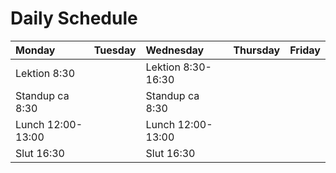 # Daily Schedule 
| Monday           | Tuesday    | Wednesday        | Thursday | Friday  |
| :--------------- |:-----------|:-----------------|:---------|:--------|
|Lektion 8:30      |            |Lektion 8:30-16:30|          |         |
|Standup ca 8:30   |            |Standup ca 8:30   |          |         |
|Lunch 12:00-13:00 |            |Lunch 12:00-13:00 |          |         |
|Slut 16:30        |            |Slut 16:30        |          |         |
